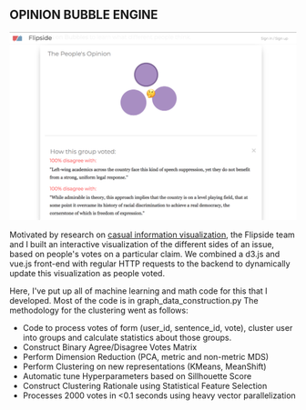 ## OPINION BUBBLE ENGINE 

![alt text](/bubbleviz.png)

Motivated by research on [casual information visualization](https://dl.acm.org/citation.cfm?id=1313), the Flipside team and I built an interactive visualization of the different sides of an issue, based on people's votes on a particular claim. We combined a d3.js and vue.js front-end with regular HTTP requests to the backend to dynamically update this visualization as people voted. 

Here, I've put up all of machine learning and math code for this that I developed. Most of the code is in graph_data_construction.py The methodology for the clustering went as follows:

* Code to process votes of form (user_id, sentence_id, vote), cluster user into groups and calculate statistics about those groups.
* Construct Binary Agree/Disagree Votes Matrix
* Perform Dimension Reduction (PCA, metric and non-metric MDS)
* Perform Clustering on new representations (KMeans, MeanShift)
* Automatic tune Hyperparameters based on Sillhouette Score
* Construct Clustering Rationale using Statistical Feature Selection
* Processes 2000 votes in <0.1 seconds using heavy vector parallelization
